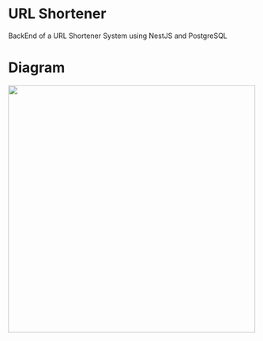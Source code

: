 # URL Shortener
 BackEnd of a URL Shortener System using NestJS and PostgreSQL

# Diagram
<img height="500px" src="https://i.imgur.com/1v4yJi8.png"/>
